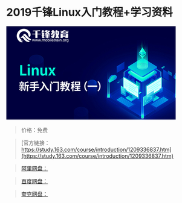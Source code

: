 # 2019千锋Linux入门教程+学习资料

![img](../../../assets/study163/free/cf4a68f2fe6d4ada84708b03968ebf5c.jpg)

> 价格：免费

> [官方链接：https://study.163.com/course/introduction/1209336837.htm](https://study.163.com/course/introduction/1209336837.htm)

> [阿里网盘：]()

> [百度网盘：]()

> [夸克网盘：]()
